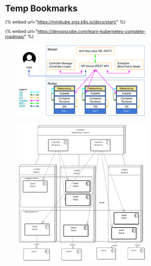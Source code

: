 # Temp Bookmarks

{% embed url="https://minikube.sigs.k8s.io/docs/start/" %}

{% embed url="https://devopscube.com/learn-kubernetes-complete-roadmap/" %}



<figure><img src=".gitbook/assets/image (2) (1).png" alt=""><figcaption></figcaption></figure>



<figure><img src=".gitbook/assets/image (4) (1).png" alt=""><figcaption></figcaption></figure>
